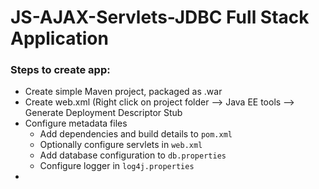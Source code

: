 # JS-AJAX-Servlets-JDBC Full Stack Application 


### Steps to create app: 
* Create simple Maven project, packaged as .war
* Create web.xml (Right click on project folder --> Java EE tools --> Generate Deployment Descriptor Stub
* Configure metadata files 
	* Add dependencies and build details to `pom.xml`
	* Optionally configure servlets in `web.xml`
	* Add database configuration to `db.properties`
	* Configure logger in `log4j.properties`
* 